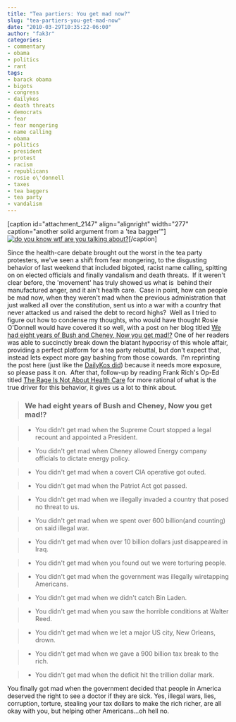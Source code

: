 ```yaml
---
title: "Tea partiers: You get mad now?"
slug: "tea-partiers-you-get-mad-now"
date: "2010-03-29T10:35:22-06:00"
author: "fak3r"
categories:
- commentary
- obama
- politics
- rant
tags:
- barack obama
- bigots
- congress
- dailykos
- death threats
- democrats
- fear
- fear mongering
- name calling
- obama
- politics
- president
- protest
- racism
- republicans
- rosie o\'donnell
- taxes
- tea baggers
- tea party
- vandalism
---
```


[caption id="attachment_2147" align="alignright" width="277" caption="another solid argument from a 'tea bagger'"][![do you know wtf are you talking about?](http://fak3r.com/wp-content/uploads/2010/03/teabagthedems2.jpg)](http://fak3r.com/wp-content/uploads/2010/03/teabagthedems2.jpg)[/caption]

Since the health-care debate brought out the worst in the tea party protesters, we've seen a shift from fear mongering, to the disgusting behavior of last weekend that included bigoted, racist name calling, spitting on on elected officials and finally vandalism and death threats.  If it weren't clear before, the 'movement' has truly showed us what is  behind their manufactured anger, and it ain't health care.  Case in point, how can people be mad now, when they weren't mad when the previous administration that just walked all over the constitution, sent us into a war with a country that never attacked us and raised the debt to record highs?  Well as I tried to figure out how to condense my thoughts, who would have thought Rosie O'Donnell would have covered it so well, with a post on her blog titled [We had eight years of Bush and Cheney, Now you get mad!?](http://www.rosie.com/blog/2010/03/28/sent-to-me-today---pass-it-on/) One of her readers was able to succinctly break down the blatant hypocrisy of this whole affair, providing a perfect platform for a tea party rebuttal, but don't expect that, instead lets expect more gay bashing from those cowards.  I'm reprinting the post here (just like the [DailyKos did](http://www.dailykos.com/storyonly/2010/3/28/851912/-We-had-eight-years-of-Bush-and-Cheney,-Now-you-get-mad!)) because it needs more exposure, so please pass it on.  After that, follow-up by reading Frank Rich's Op-Ed titled [The Rage Is Not About Health Care](http://www.nytimes.com/2010/03/28/opinion/28rich.html) for more rational of what is the true driver for this behavior, it gives us a lot to think about.

<!-- more -->


> 

> 
> ### We had eight years of Bush and Cheney, Now you  get mad!?
> 
> 

> 
> 
	
>   * You didn't get mad when the Supreme Court stopped a legal recount and appointed a President.
> 


	
>   * You didn't get mad when Cheney allowed Energy company officials to dictate energy policy.
> 


	
>   * You didn't get mad when a covert CIA operative got outed.
> 


	
>   * You didn't get mad when the Patriot Act got passed.
> 


	
>   * You didn't get mad when we illegally invaded a country that posed no threat to us.
> 


	
>   * You didn't get mad when we spent over 600 billion(and counting) on said illegal war.
> 


	
>   * You didn't get mad when over 10 billion dollars just disappeared in  Iraq.
> 


	
>   * You didn't get mad when you found out we were torturing people.
> 


	
>   * You didn't get mad when the government was illegally wiretapping Americans.
> 


	
>   * You didn't get mad when we didn't catch Bin Laden.
> 


	
>   * You didn't get mad when you saw the horrible conditions at Walter Reed.
> 


	
>   * You didn't get mad when we let a major US city, New Orleans, drown.
> 


	
>   * You didn't get mad when we gave a 900 billion tax break to the rich.
> 


	
>   * You didn't get mad when the deficit hit the trillion dollar mark.
> 

You finally got mad when the government decided that people in America deserved the right to see a doctor if they are sick.  Yes, illegal wars, lies, corruption, torture, stealing your tax dollars to make the rich richer, are all okay with you, but helping other Americans...oh hell no.
